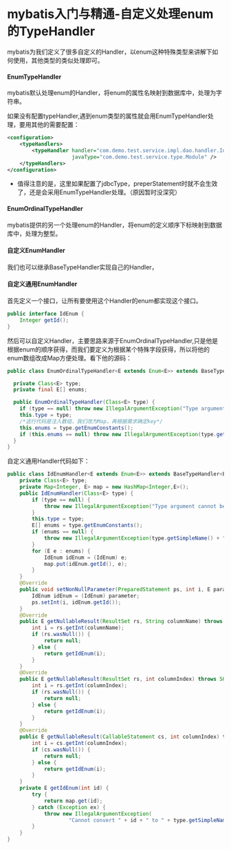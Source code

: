# mybatis入门与精通-自定义处理enum的TypeHandler
mybatis为我们定义了很多自定义的Handler，以enum这种特殊类型来讲解下如何使用，其他类型的类似处理即可。
#### EnumTypeHandler
mybatis默认处理enum的Handler，将enum的属性名映射到数据库中，处理为字符串。

如果没有配置typeHandler,遇到enum类型的属性就会用EnumTypeHandler处理，要用其他的需要配置：
```xml
<configuration>
    <typeHandlers>
        <typeHandler handler="com.demo.test.service.impl.dao.handler.IdEnumHandler"
                     javaType="com.demo.test.service.type.Module" />
    </typeHandlers>
</configuration>
```
* 值得注意的是，这里如果配置了jdbcType，preperStatement时就不会生效了，还是会采用EnumTypeHandler处理。（原因暂时没深究）
#### EnumOrdinalTypeHandler
mybatis提供的另一个处理enum的Handler，将enum的定义顺序下标映射到数据库中，处理为整型。
#### 自定义EnumHandler
我们也可以继承BaseTypeHandler实现自己的Handler，
#### 自定义通用EnumHandler
首先定义一个接口，让所有要使用这个Handler的enum都实现这个接口。
```java
public interface IdEnum {
    Integer getId();
}
```
然后可以自定义Handler，主要思路来源于EnumOrdinalTypeHandler,只是他是根据enum的顺序获得，而我们要定义为根据某个特殊字段获得，所以将他的enum数组改成Map方便处理。看下他的源码：
```java
public class EnumOrdinalTypeHandler<E extends Enum<E>> extends BaseTypeHandler<E> {

  private Class<E> type;
  private final E[] enums;

  public EnumOrdinalTypeHandler(Class<E> type) {
    if (type == null) throw new IllegalArgumentException("Type argument cannot be null");
    this.type = type;
    /*这行代码是注入数组，我们改为Map，再根据需求确定key*/
    this.enums = type.getEnumConstants();
    if (this.enums == null) throw new IllegalArgumentException(type.getSimpleName() + " does not represent an enum type.");
  }
}
```
自定义通用Handler代码如下：
```java
public class IdEnumHandler<E extends Enum<E>> extends BaseTypeHandler<E> {
    private Class<E> type;
    private Map<Integer, E> map = new HashMap<Integer,E>();
    public IdEnumHandler(Class<E> type) {
        if (type == null) {
            throw new IllegalArgumentException("Type argument cannot be null");
        }
        this.type = type;
        E[] enums = type.getEnumConstants();
        if (enums == null) {
            throw new IllegalArgumentException(type.getSimpleName() + " does not represent an enum type.");
        }
        for (E e : enums) {
            IdEnum idEnum = (IdEnum) e;
            map.put(idEnum.getId(), e);
        }
    }
    @Override
    public void setNonNullParameter(PreparedStatement ps, int i, E parameter, JdbcType jdbcType) throws SQLException {
        IdEnum idEnum = (IdEnum) parameter;
        ps.setInt(i, idEnum.getId());
    }
    @Override
    public E getNullableResult(ResultSet rs, String columnName) throws SQLException {
        int i = rs.getInt(columnName);
        if (rs.wasNull()) {
            return null;
        } else {
            return getIdEnum(i);
        }
    }
    @Override
    public E getNullableResult(ResultSet rs, int columnIndex) throws SQLException {
        int i = rs.getInt(columnIndex);
        if (rs.wasNull()) {
            return null;
        } else {
            return getIdEnum(i);
        }
    }
    @Override
    public E getNullableResult(CallableStatement cs, int columnIndex) throws SQLException {
        int i = cs.getInt(columnIndex);
        if (cs.wasNull()) {
            return null;
        } else {
            return getIdEnum(i);
        }
    }
    private E getIdEnum(int id) {
        try {
            return map.get(id);
        } catch (Exception ex) {
            throw new IllegalArgumentException(
                    "Cannot convert " + id + " to " + type.getSimpleName() + " by value.", ex);
        }
    }
}
```

